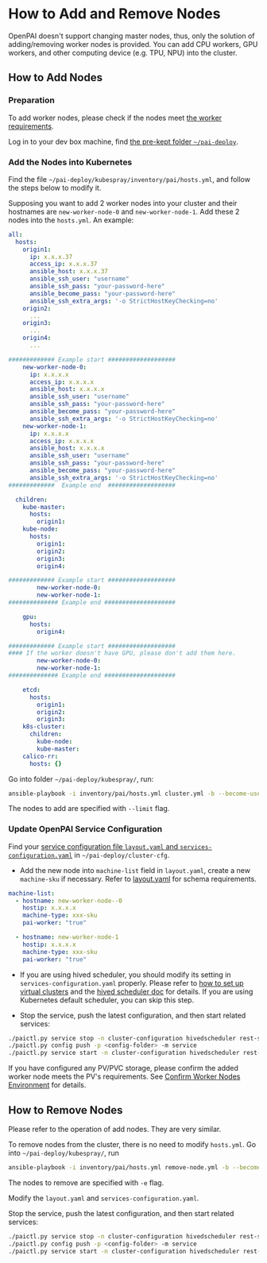 # How to Add and Remove Nodes

OpenPAI doesn't support changing master nodes, thus, only the solution of adding/removing worker nodes is provided. You can add CPU workers, GPU workers, and other computing device (e.g. TPU, NPU) into the cluster.

## How to Add Nodes

### Preparation

To add worker nodes, please check if the nodes meet [the worker requirements](./installation-guide.md##installation-requirements).

Log in to your dev box machine, find [the pre-kept folder `~/pai-deploy`](./installation-guide.md#keep-a-folder).

### Add the Nodes into Kubernetes

Find the file `~/pai-deploy/kubespray/inventory/pai/hosts.yml`, and follow the steps below to modify it. 

Supposing you want to add 2 worker nodes into your cluster and their hostnames are `new-worker-node-0` and `new-worker-node-1`.  Add these 2 nodes into the `hosts.yml`. An example:

```yaml
all:
  hosts:
    origin1:
      ip: x.x.x.37
      access_ip: x.x.x.37
      ansible_host: x.x.x.37
      ansible_ssh_user: "username"
      ansible_ssh_pass: "your-password-here"
      ansible_become_pass: "your-password-here"
      ansible_ssh_extra_args: '-o StrictHostKeyChecking=no'
    origin2:
      ...
    origin3:
      ...
    origin4:
      ...

############# Example start ################### 
    new-worker-node-0:
      ip: x.x.x.x
      access_ip: x.x.x.x
      ansible_host: x.x.x.x
      ansible_ssh_user: "username"
      ansible_ssh_pass: "your-password-here"
      ansible_become_pass: "your-password-here"
      ansible_ssh_extra_args: '-o StrictHostKeyChecking=no'
    new-worker-node-1:
      ip: x.x.x.x
      access_ip: x.x.x.x
      ansible_host: x.x.x.x
      ansible_ssh_user: "username"
      ansible_ssh_pass: "your-password-here"
      ansible_become_pass: "your-password-here"
      ansible_ssh_extra_args: '-o StrictHostKeyChecking=no'
#############  Example end  ###################

  children:
    kube-master:
      hosts:
        origin1:
    kube-node:
      hosts:
        origin1:
        origin2:
        origin3:
        origin4:

############# Example start ################### 
        new-worker-node-0:
        new-worker-node-1:
############## Example end #################### 

    gpu:
      hosts:
        origin4:

############# Example start ################### 
#### If the worker doesn't have GPU, please don't add them here.
        new-worker-node-0:
        new-worker-node-1:
############## Example end #################### 

    etcd:
      hosts:
        origin1:
        origin2:
        origin3:
    k8s-cluster:
      children:
        kube-node:
        kube-master:
    calico-rr:
      hosts: {}
``` 

Go into folder `~/pai-deploy/kubespray/`, run:

```bash
ansible-playbook -i inventory/pai/hosts.yml cluster.yml -b --become-user=root --limit=new-worker-node-0,new-worker-node-1 -e "@inventory/pai/openpai.yml"
```

The nodes to add are specified with `--limit` flag.

### Update OpenPAI Service Configuration

Find your [service configuration file `layout.yaml` and `services-configuration.yaml`](./basic-management-operations.md#pai-service-management-and-paictl) in  `~/pai-deploy/cluster-cfg`.

- Add the new node into `machine-list` field in `layout.yaml`, create a new `machine-sku` if necessary. Refer to [layout.yaml](./installation-guide.md#layoutyaml-format) for schema requirements.

```yaml
machine-list:
  - hostname: new-worker-node--0
    hostip: x.x.x.x
    machine-type: xxx-sku
    pai-worker: "true"

  - hostname: new-worker-node-1
    hostip: x.x.x.x
    machine-type: xxx-sku
    pai-worker: "true"
```

- If you are using hived scheduler, you should modify its setting in `services-configuration.yaml` properly. Please refer to [how to set up virtual clusters](./how-to-set-up-virtual-clusters.md) and the [hived scheduler doc](https://github.com/microsoft/hivedscheduler/blob/master/doc/user-manual.md) for details. If you are using Kubernetes default scheduler, you can skip this step.

- Stop the service, push the latest configuration, and then start related services:

```bash
./paictl.py service stop -n cluster-configuration hivedscheduler rest-server job-exporter
./paictl.py config push -p <config-folder> -m service
./paictl.py service start -n cluster-configuration hivedscheduler rest-server job-exporter
```

If you have configured any PV/PVC storage, please confirm the added worker node meets the PV's requirements. See [Confirm Worker Nodes Environment](./how-to-set-up-storage.md#confirm-environment-on-worker-nodes) for details.

## How to Remove Nodes

Please refer to the operation of add nodes. They are very similar.

To remove nodes from the cluster, there is no need to modify `hosts.yml`. 
Go into `~/pai-deploy/kubespray/`, run

```bash
ansible-playbook -i inventory/pai/hosts.yml remove-node.yml -b --become-user=root -e "node=worker-node-to-remove-0,worker-node-to-remove-1" -e "@inventory/pai/openpai.yml"
``` 

The nodes to remove are specified with `-e` flag.

Modify the `layout.yaml` and `services-configuration.yaml`.

Stop the service, push the latest configuration, and then start related services:

```bash
./paictl.py service stop -n cluster-configuration hivedscheduler rest-server job-exporter
./paictl.py config push -p <config-folder> -m service
./paictl.py service start -n cluster-configuration hivedscheduler rest-server job-exporter
```
